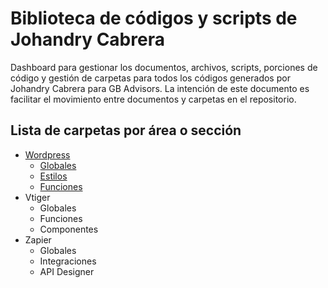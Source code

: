 # Biblioteca de códigos y scripts de Johandry Cabrera

Dashboard para gestionar los documentos, archivos, scripts, porciones de código y gestión de carpetas para todos los códigos generados por Johandry Cabrera para GB Advisors. La intención de este documento es facilitar el movimiento entre documentos y carpetas en el repositorio.

## Lista de carpetas por área o sección

- [Wordpress](https://github.com/JohandryC/Wordpress)
	- [Globales](https://github.com/JohandryC/Wordpress/tree/main/Globales)
	- [Estilos](https://github.com/JohandryC/Wordpress/tree/main/Estilos)
	- [Funciones](https://github.com/JohandryC/Wordpress/tree/main/Funciones)
- Vtiger
	- Globales
	- Funciones
	- Componentes
- Zapier
	- Globales
	- Integraciones
	- API Designer
